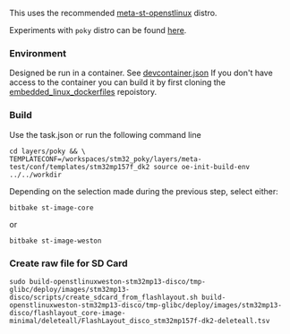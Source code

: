 This uses the recommended [meta-st-openstlinux](https://github.com/STMicroelectronics/meta-st-openstlinux) distro.

Experiments with `poky` distro can be found [here](https://github.com/cracked-machine/stm32_poky).

### Environment

Designed be run in a container. See [devcontainer.json](.devcontainer/devcontainer.json)
If you don't have access to the container you can build it by first cloning the [embedded_linux_dockerfiles](https://github.com/cracked-machine/embedded_linux_dockerfiles) repoistory.

### Build

Use the task.json or run the following command line

```
cd layers/poky && \
TEMPLATECONF=/workspaces/stm32_poky/layers/meta-test/conf/templates/stm32mp157f_dk2 source oe-init-build-env ../../workdir
```

Depending on the selection made during the previous step, select either:

```
bitbake st-image-core
```

or 

```
bitbake st-image-weston
```


### Create raw file for SD Card 

```
sudo build-openstlinuxweston-stm32mp13-disco/tmp-glibc/deploy/images/stm32mp13-disco/scripts/create_sdcard_from_flashlayout.sh build-openstlinuxweston-stm32mp13-disco/tmp-glibc/deploy/images/stm32mp13-disco/flashlayout_core-image-minimal/deleteall/FlashLayout_disco_stm32mp157f-dk2-deleteall.tsv
```